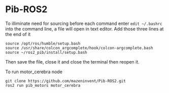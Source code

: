 # Pib-ROS2

To illiminate need for sourcing before each command enter ```edit ~/.bashrc``` into the command line, a file will open in text editor. Add those three lines at the end of it
```
source /opt/ros/humble/setup.bash
source /usr/share/colcon_argcomplete/hook/colcon-argcomplete.bash
source ~/ros2_pib/install/setup.bash
```
Then save the file, close it and close the terminal then reopen it.

To run motor_cerebra node
```
git clone https://github.com/mazeninvent/Pib-ROS2.git
ros2 run pib_motors motor_cerebra
```
